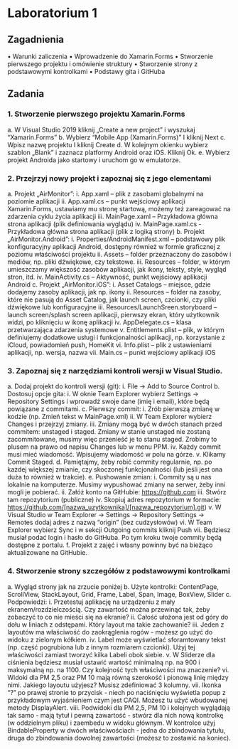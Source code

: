 # Laboratorium 1
## Zagadnienia
•	Warunki zaliczenia
•	Wprowadzenie do Xamarin.Forms
•	Stworzenie pierwszego projektu i omówienie struktury
•	Stworzenie strony z podstawowymi kontrolkami
•	Podstawy gita i GitHuba

## Zadania
### 1.	Stworzenie pierwszego projektu Xamarin.Forms
a.	W Visual Studio 2019 kliknij „Create a new project” i wyszukaj “Xamarin.Forms”
b.	Wybierz “Mobile App (Xamarin.Forms)” I kliknij Next
c.	Wpisz nazwę projektu I kliknij Create
d.	W kolejnym okienku wybierz szablon „Blank” i zaznacz platformy Android oraz iOS. Kliknij Ok.
e.	Wybierz projekt Androida jako startowy i uruchom go w emulatorze.
### 2.	Przejrzyj nowy projekt i zapoznaj się z jego elementami
a.	Projekt „AirMonitor”:
i.	App.xaml – plik z zasobami globalnymi na poziomie aplikacji
ii.	App.xaml.cs – punkt wejściowy aplikacji Xamarin.Forms, ustawiamy mu stronę startową, możemy też zareagować na zdarzenia cyklu życia aplikacji
iii.	MainPage.xaml – Przykładowa główna strona aplikacji (plik definiowania wyglądu)
iv.	MainPage.xaml.cs - Przykładowa główna strona aplikacji (plik z logiką strony)
b.	Projekt „AirMonitor.Android”:
i.	Properties/AndroidManifest.xml – podstawowy plik konfiguracyjny aplikacji Android, dostępny również w formie graficznej z poziomu właściwości projektu
ii.	Assets – folder przeznaczony do zasobów i mediów, np. pliki dźwiękowe, czy tekstowe.
iii.	Resources – folder, w którym umieszczamy większość zasobów aplikacji, jak ikony, teksty, style, wygląd stron, itd.
iv.	MainActivity.cs – Aktywność, punkt wejściowy aplikacji Android
c.	Projekt „AirMonitor.iOS”:
i.	Asset Catalogs – miejsce, gdzie dodajemy zasoby aplikacji, jak np. ikony
ii.	Resources – folder na zasoby, które nie pasują do Asset Catalog, jak launch screen, czcionki, czy pliki dźwiękowe lub konfiguracyjne
iii.	Resources/LaunchSreen.storyboard – launch screen/splash screen aplikacji, pierwszy ekran, który użytkownik widzi, po kliknięciu w ikonę aplikacji
iv.	AppDelegate.cs – klasa przetwarzająca zdarzenia systemowe
v.	Entitlements.plist – plik, w którym definiujemy dodatkowe usługi i funkcjonalności aplikacji, np. korzystanie z iCloud, powiadomień push, HomeKit
vi.	Info.plist – plik z ustawieniami aplikacji, np. wersja, nazwa
vii.	Main.cs – punkt wejściowy aplikacji iOS
### 3.	Zapoznaj się z narzędziami kontroli wersji w Visual Studio.
a.	Dodaj projekt do kontroli wersji (git):
i.	File -> Add to Source Control
b.	Dostosuj opcje gita:
i.	W oknie Team Explorer wybierz Settings -> Repository Settings i wprowadź swoje dane (imię i email), które będą powiązane z commitami.
c.	Pierwszy commit:
i.	Zrób pierwszą zmianę w kodzie (np. Zmień tekst w MainPage.xml)
ii.	W Team Explorer wybierz Changes i przejrzyj zmiany.
iii.	Zmiany mogą być w dwóch stanach przed commitem: unstaged i staged. Zmiany w stanie unstaged nie zostaną zacommitowane, musimy więc przenieść je to stanu staged. Zrobimy to plusem na prawo od napisu Changes lub w menu PPM.
iv.	Każdy commit musi mieć wiadomość. Wpisujemy wiadomość w polu na górze.
v.	Klikamy Commit Staged.
d.	Pamiętajmy, żeby robić commity regularnie, np. po każdej większej zmianie, czy skoczonej funkcjonalności (lub jeśli jest ona duża to również w trakcie).
e.	Pushowanie zmian:
i.	Commity są u nas lokalnie na komputerze. Musimy wypushować zmiany na serwer, żeby inni mogli je pobierać.
ii.	Załóż konto na GitHubie: https://github.com
iii.	Stwórz tam repozytorium (publiczne)
iv.	Skopiuj adres repozytorium w formacie: https://github.com/[nazwa_uzytkownika]/[nazwa_repozytorium].git)
v.	W Visual Studio w Team Explorer -> Settings -> Repository Settings -> Remotes dodaj adres z nazwą “origin” (bez cudzysłowów)
vi.	W Team Explorer wybierz Sync i w sekcji Outgoing commits kliknij Push
vii.	Będziesz musiał podać login i hasło do GitHuba. Po tym kroku twoje commity będą dostępne z portalu.
f.	Projekt z zajęć i własny powinny być na bieżąco aktualizowane na GitHubie.
### 4.	Stworzenie strony szczegółów z podstawowymi kontrolkami
a.	Wygląd strony jak na zrzucie poniżej
b.	Użyte kontrolki: ContentPage, ScrollView, StackLayout, Grid, Frame, Label, Span, Image, BoxView, Slider
c.	Podpowiedzi:
i.	Przetestuj aplikację na urządzeniu z mały ekranem/rozdzielczością. Czy zawartość można przewinąć tak, żeby zobaczyć to co nie mieści się na ekranie?
ii.	Całość ułożona jest od góry do dołu w liniach z odstępami. Który layout ma takie zachowanie?
iii.	Jeden z layoutów ma właściwość do zaokrąglenia rogów - możesz go użyć do widoku z zielonym kółkiem.
iv.	Label może wyświetlać sforamtowany tekst (np. część pogrubiona lub z innym rozmiarem czcionki). Użyj tej właściwości zamiast tworzyć kilka Labeli obok siebie.
v.	W Sliderze dla ciśnienia będziesz musiał ustawić wartość minimalną np. na 900 i maksymalną np. na 1100. Czy kolejność tych właściwości ma znaczenie?
vi.	Widoki dla PM 2,5 oraz PM 10 mają równą szerokość i pionową linię między nimi. Jakiego layoutu użyjesz? Musisz zdefiniować 3 kolumny.
vii.	Ikonka “?” po prawej stronie to przycisk - niech po naciśnięciu wyświetla popup z przykładowym wyjaśnieniem czym jest CAQI. Możesz tu użyć wbudowanej metody DisplayAlert.
viii.	Podwidoki dla PM 2,5, PM 10 i kolejnych wyglądają tak samo - mają tytuł i pewną zawartość - stwórz dla nich nową kontrolkę (w oddzielnym pliku) i zaembedu w widoku głównym. W kontrolce użyj BindableProperty w dwóch właściwościach - jedna do zbindowania tytułu, druga do zbindowania dowolnej zawartości (możesz to zostawić na koniec).
